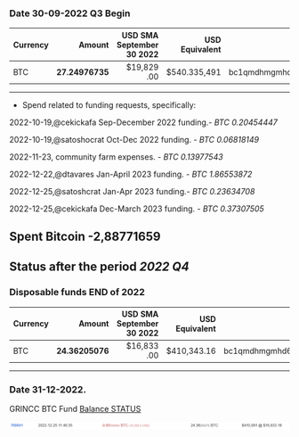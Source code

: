 
### Date 30-09-2022 Q3 Begin

Currency | Amount | USD SMA September 30 2022 | USD Equivalent | Wallet address(es)
|---|---:|---:|---:|---|
BTC | **27.24976735** | $19,829 .00 | $540.335,491 | bc1qmdhmgmhd6j89225hzdh7dxqgmen3y2q0g4vgpez0tw9tkp4ae39qsqvuyl
------------

* Spend related to funding requests, specifically:


2022-10-19,@cekickafa Sep-December 2022 funding.- *BTC 0.20454447*

2022-10-19,@satoshocrat Oct-Dec 2022 funding.   - *BTC 0.06818149*

2022-11-23, community farm expenses. - *BTC 0.13977543* 	

2022-12-22,@dtavares Jan-April 2023 funding. - *BTC 1.86553872*

2022-12-25,@satoshcrat Jan-Apr 2023 funding.- *BTC 0.23634708*

2022-12-25,@cekickafa Dec-March 2023 funding. - *BTC 0.37307505*


## Spent Bitcoin **-2,88771659**






## Status after the period *2022 Q4*

### Disposable funds END of 2022


Currency | Amount | USD SMA September 30 2022 | USD Equivalent | Wallet address(es)
|---|---:|---:|---:|---|
BTC | **24.36205076** | $16,833 .00 | $410,343.16 | bc1qmdhmgmhd6j89225hzdh7dxqgmen3y2q0g4vgpez0tw9tkp4ae39qsqvuyl
------------
### Date 31-12-2022.


GRINCC BTC Fund [Balance STATUS ](https://bitinfocharts.com/bitcoin/address/bc1qmdhmgmhd6j89225hzdh7dxqgmen3y2q0g4vgpez0tw9tkp4ae39qsqvuyl)


![Alt text](../imgs/lastb.png)

